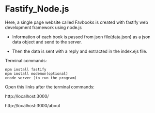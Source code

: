 # Fastify_Node.js

Here, a single page website called Favbooks is created with fastify web development framework using node.js

- Information of each book is passed from json file(data.json) as a json data object and send to the server.

- Then the data is sent with a reply and extracted in the index.ejs file.

Terminal commands:

```
npm install fastify
npm install nodemon(optional)
>node server (to run the program)
```

Open this links after the terminal commands:

http://localhost:3000/

http://localhost:3000/about
